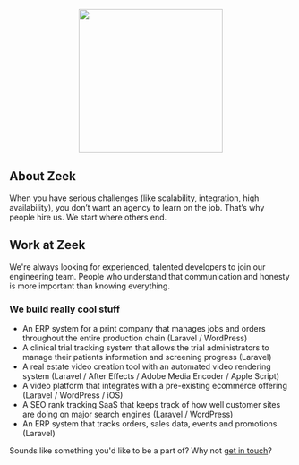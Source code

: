 <p align="center"><a href="https://zeek.com" target="_blank"><img src="https://user-images.githubusercontent.com/4950846/166331736-173eb02a-3220-427b-a03e-fee42610427b.png" width="257"></a></p>

## About Zeek

When you have serious challenges (like scalability, integration, high availability), you don’t want an agency to learn on the job. That’s why people hire us. We start where others end. 

## Work at Zeek

We're always looking for experienced, talented developers to join our engineering team. People who understand that communication and honesty is more important than knowing everything.

### We build really cool stuff

- An ERP system for a print company that manages jobs and orders throughout the entire production chain (Laravel / WordPress)
- A clinical trial tracking system that allows the trial administrators to manage their patients information and screening progress (Laravel)
- A real estate video creation tool with an automated video rendering system (Laravel / After Effects / Adobe Media Encoder / Apple Script)
- A video platform that integrates with a pre-existing ecommerce offering (Laravel / WordPress / iOS)
- A SEO rank tracking SaaS that keeps track of how well customer sites are doing on major search engines (Laravel / WordPress)
- An ERP system that tracks orders, sales data, events and promotions (Laravel)

Sounds like something you'd like to be a part of? Why not [get in touch](https://zeek.com/careers)?
